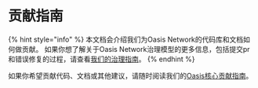 # 贡献指南

{% hint style="info" %}
本文档会介绍我们为Oasis Network的代码库和文档如何做贡献。 如果你想了解关于Oasis Network治理模型的更多信息，包括提交pr和错误修复的过程，请查看[我们的治理指南](network-governance.md)。
{% endhint %}

如果你希望贡献代码、文档或其他建议，请随时阅读我们的[Oasis核心贡献指南](https://github.com/oasisprotocol/oasis-core/blob/master/CONTRIBUTING.md)。
